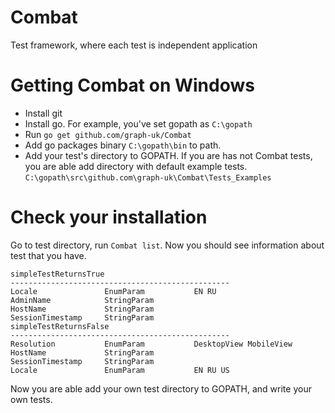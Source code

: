 # Combat
Test framework, where each test is independent application

Getting Combat on Windows
=====
* Install git
* Install go. For example, you've set gopath as `C:\gopath`
* Run `go get github.com/graph-uk/Combat`
* Add go packages binary `C:\gopath\bin` to path.
* Add your test's directory to GOPATH. If you are has not Combat tests, you are able add directory with default example tests.
`C:\gopath\src\github.com\graph-uk\Combat\Tests_Examples`

Check your installation
=====
Go to test directory, run `Combat list`. Now you should see information about test that you have.
```
simpleTestReturnsTrue
-------------------------------------------------
Locale               EnumParam           EN RU
AdminName            StringParam
HostName             StringParam
SessionTimestamp     StringParam
simpleTestReturnsFalse
-------------------------------------------------
Resolution           EnumParam           DesktopView MobileView
HostName             StringParam
SessionTimestamp     StringParam
Locale               EnumParam           EN RU US
```
Now you are able add your own test directory to GOPATH, and write your own tests.